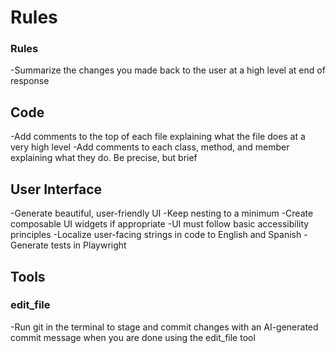 <!-- These "custom instructions" are attached to each prompt from the user in chat.

Common information:
-Rules for interacting with me
-Team and organization context, like coding guidelines
-Project context, like the repository layout and technical architecture 

Learn more: https://code.visualstudio.com/docs/copilot/copilot-customization
-->

# Rules

### Rules
-Summarize the changes you made back to the user at a high level at end of response

## Code
-Add comments to the top of each file explaining what the file does at a very high level
-Add comments to each class, method, and member explaining what they do. Be precise, but brief

## User Interface
-Generate beautiful, user-friendly UI
-Keep nesting to a minimum
-Create composable UI widgets if appropriate
-UI must follow basic accessibility principles
-Localize user-facing strings in code to English and Spanish 
-Generate tests in Playwright

## Tools
### edit_file
-Run git in the terminal to stage and commit changes with an AI-generated commit message when you are done using the edit_file tool